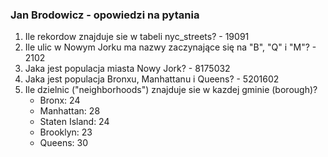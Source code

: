 ### Jan Brodowicz - opowiedzi na pytania

   1. Ile rekordow znajduje sie w tabeli nyc_streets? - 19091
   2. Ile ulic w Nowym Jorku ma nazwy zaczynające się na "B", "Q" i "M"? - 2102
   3. Jaka jest populacja miasta Nowy Jork? - 8175032
   4. Jaka jest populacja Bronxu, Manhattanu i Queens? - 5201602
   5. Ile dzielnic ("neighborhoods") znajduje sie w kazdej gminie (borough)?
      - Bronx: 24
      - Manhattan: 28
      - Staten Island: 24
      - Brooklyn: 23
      - Queens: 30